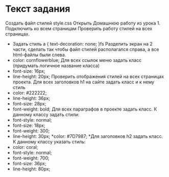 # Текст задания
Создать файл стилей style.css
Открыть Домашнюю работу из урока 1.
Подключить ко всем страницам
Проверить работу стилей на всех страницах.
* Задать стиль a { text-decoration: none; }fs
Разделить экран на 2 части, сделать так чтобы файл стилей располагался справа, а все html-файлы были слева.
* color: cornflowerblue;
Для всех ссылок меню задать класс (придумать логичное название класса)
* font-size: 16px;
* line-height: 20px;
Проверить отображения стилей на всех страницах проекта.
Для всех заголовков h1 на сайте задать класс и к нему стиль
* color: #222222;
* line-height: 36px;
* font-size: 28px;
* font-weight: bold;
Для всех параграфов в проекте задать класс.
К данному классу задать стили:
* font-style: normal;
* font-size: 18px;
* font-weight: 300;
* line-height: 30px;
*color: #7D7987;
*Для заголовков h2 задать класс.
К данному классу указать стиль:
* color: coral;
* font-style: normal;
* font-weight: 700;
* font-size: 36px;
* line-height: 80px;
